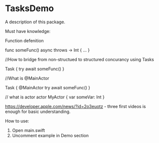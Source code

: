 # TasksDemo

A description of this package.


Must have knowledge:

Function defenition 

func someFunc() async throws -> Int {
...
}

//How to bridge from non-structued to structured concurancy using Tasks

Task {
    try await someFunc()
}

//What is @MainActor

Task { @MainActor
    try await someFunc()
}

// what is actor
actor MyActor {
    var someVar: Int
}

https://developer.apple.com/news/?id=2o3euotz - three first videos is enough for basic understanding. 

How to use:
1. Open main.swift
2. Uncomment example in Demo section
